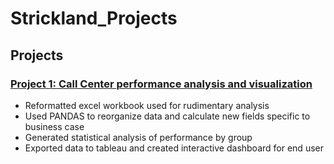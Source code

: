 # Strickland_Projects
## Projects
### [Project 1: Call Center performance analysis and visualization](https://www.example.com)
* Reformatted excel workbook used for rudimentary analysis
* Used PANDAS to reorganize data and calculate new fields specific to business case
* Generated statistical analysis of performance by group
* Exported data to tableau and created interactive dashboard for end user
